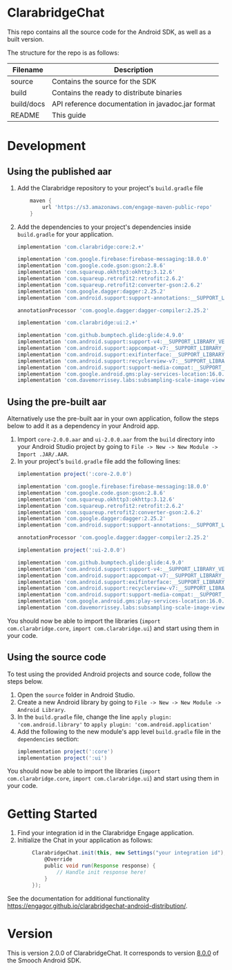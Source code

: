 # ClarabridgeChat

This repo contains all the source code for the Android SDK, as well as a built version.

The structure for the repo is as follows:

| Filename        | Description                                               |
|-----------------|-----------------------------------------------------------|
| source          | Contains the source for the SDK                           |
| build           | Contains the ready to distribute binaries                 |
| build/docs      | API reference documentation in javadoc.jar format         |
| README          | This guide                                                |

# Development

## Using the published aar

1. Add the Clarabridge repository to your project's `build.gradle` file
    ```gradle
        maven {
            url 'https://s3.amazonaws.com/engage-maven-public-repo'
        }
    ```
2. Add the dependencies to your project's dependencies inside `build.gradle` for your application.
    ```gradle
    implementation 'com.clarabridge:core:2.+'

    implementation 'com.google.firebase:firebase-messaging:18.0.0'
    implementation 'com.google.code.gson:gson:2.8.6'
    implementation 'com.squareup.okhttp3:okhttp:3.12.6'
    implementation 'com.squareup.retrofit2:retrofit:2.6.2'
    implementation 'com.squareup.retrofit2:converter-gson:2.6.2'
    implementation 'com.google.dagger:dagger:2.25.2'
    implementation 'com.android.support:support-annotations:__SUPPORT_LIBRARY_VERSION__'

    annotationProcessor 'com.google.dagger:dagger-compiler:2.25.2'

    implementation 'com.clarabridge:ui:2.+'

    implementation 'com.github.bumptech.glide:glide:4.9.0'
    implementation 'com.android.support:support-v4:__SUPPORT_LIBRARY_VERSION__'
    implementation 'com.android.support:appcompat-v7:__SUPPORT_LIBRARY_VERSION__'
    implementation 'com.android.support:exifinterface:__SUPPORT_LIBRARY_VERSION__'
    implementation 'com.android.support:recyclerview-v7:__SUPPORT_LIBRARY_VERSION__'
    implementation 'com.android.support:support-media-compat:__SUPPORT_LIBRARY_VERSION__'
    implementation 'com.google.android.gms:play-services-location:16.0.0'
    implementation 'com.davemorrissey.labs:subsampling-scale-image-view:3.10.0'
    ```


## Using the pre-built aar

Alternatively use the pre-built aar in your own application, follow the steps below to add it as a dependency in your Android app.

1. Import `core-2.0.0.aar` and `ui-2.0.0.aar` from the `build` directory into your Android Studio project by going to `File -> New -> New Module -> Import .JAR/.AAR`.
1. In your project's `build.gradle` file add the following lines:
    ```gradle
    implementation project(':core-2.0.0')

    implementation 'com.google.firebase:firebase-messaging:18.0.0'
    implementation 'com.google.code.gson:gson:2.8.6'
    implementation 'com.squareup.okhttp3:okhttp:3.12.6'
    implementation 'com.squareup.retrofit2:retrofit:2.6.2'
    implementation 'com.squareup.retrofit2:converter-gson:2.6.2'
    implementation 'com.google.dagger:dagger:2.25.2'
    implementation 'com.android.support:support-annotations:__SUPPORT_LIBRARY_VERSION__'

    annotationProcessor 'com.google.dagger:dagger-compiler:2.25.2'

    implementation project(':ui-2.0.0')

    implementation 'com.github.bumptech.glide:glide:4.9.0'
    implementation 'com.android.support:support-v4:__SUPPORT_LIBRARY_VERSION__'
    implementation 'com.android.support:appcompat-v7:__SUPPORT_LIBRARY_VERSION__'
    implementation 'com.android.support:exifinterface:__SUPPORT_LIBRARY_VERSION__'
    implementation 'com.android.support:recyclerview-v7:__SUPPORT_LIBRARY_VERSION__'
    implementation 'com.android.support:support-media-compat:__SUPPORT_LIBRARY_VERSION__'
    implementation 'com.google.android.gms:play-services-location:16.0.0'
    implementation 'com.davemorrissey.labs:subsampling-scale-image-view:3.10.0'
    ```

You should now be able to import the libraries (`import com.clarabridge.core`, `import com.clarabridge.ui`) and start using them in your code.

## Using the source code

To test using the provided Android projects and source code, follow the steps below.

1. Open the `source` folder in Android Studio.
1. Create a new Android library by going to `File -> New -> New Module -> Android Library`.
1. In the `build.gradle` file, change the line `apply plugin: 'com.android.library'` to `apply plugin: 'com.android.application'`
1. Add the following to the new module's app level `build.gradle` file in the `dependencies` section:
    ```gradle
    implementation project(':core')
    implementation project(':ui')
    ```

You should now be able to import the libraries (`import com.clarabridge.core`, `import com.clarabridge.ui`) and start using them in your code.

# Getting Started

1. Find your integration id in the Clarabridge Engage application.
1. Initialize the Chat in your application as follows:
```gradle
        ClarabridgeChat.init(this, new Settings("your integration id"), new ClarabridgeChatCallback<InitializationStatus>() {
            @Override
            public void run(Response response) {
                // Handle init response here!
            }
        });
```

See the documentation for additional functionality https://engagor.github.io/clarabridgechat-android-distribution/.

# Version

This is version 2.0.0 of ClarabridgeChat. It corresponds to version [8.0.0](https://github.com/smooch/smooch-android/releases/tag/8.0.0) of the Smooch Android SDK.
